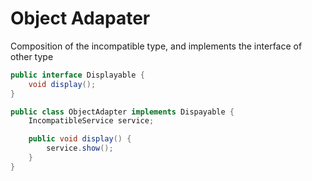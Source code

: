 # Object Adapater

Composition of the incompatible type, and implements the interface of other type

```java
public interface Displayable {
    void display();
}

public class ObjectAdapter implements Dispayable {
    IncompatibleService service;

    public void display() {
        service.show();
    }
}

```
